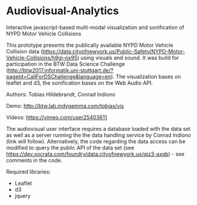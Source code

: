 # Audiovisual-Analytics
Interactive javascript-based multi-modal visualization and sonification of NYPD Motor Vehicle Collisions

This prototype presents the publically available NYPD Motor Vehicle Collision data (https://data.cityofnewyork.us/Public-Safety/NYPD-Motor-Vehicle-Collisions/h9gi-nx95) using visuals and sound. It was build for participation in the BTW Data Science Challenge (http://btw2017.informatik.uni-stuttgart.de/?pageId=CallForDSChallenge&language=en).
The visualization bases on leaflet and d3, the sonification bases on the Web Audio API.

Authors: Tobias Hildebrandt, Conrad Indiono

Demo: http://btw.lab.indygemma.com/tobias/vis

Videos: https://vimeo.com/user25403611

The audiovisual user interface requires a database loaded with the data set as well as a server running the the data handling service by Conrad Indiono (link will follow). Alternatively, the code regarding the data access can be modified to query the public API of the data set (see https://dev.socrata.com/foundry/data.cityofnewyork.us/qiz3-axqb) - see comments in the code.

Required libraries:
* Leaflet
* d3
* jquery
